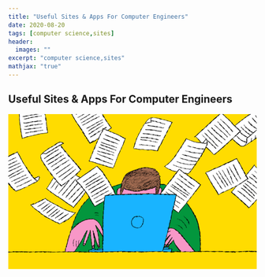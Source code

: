 ```yaml
---
title: "Useful Sites & Apps For Computer Engineers"
date: 2020-08-20
tags: [computer science,sites]
header: 
  images: ""
excerpt: "computer science,sites"
mathjax: "true"
---
```


## Useful Sites & Apps For Computer Engineers

<img src="../images/usefulsites.png" alt="useful sites header photo">
